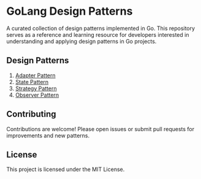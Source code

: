 # GoLang Design Patterns

A curated collection of design patterns implemented in Go. This repository serves as a reference and learning resource for developers interested in understanding and applying design patterns in Go projects.

## Design Patterns
1. [Adapter Pattern](AdapterPattern/adapter.go)
2. [State Pattern](StatePattern/state.go)
3. [Strategy Pattern](StrategyPattern/strategy.go)
4. [Observer Pattern](ObserverPattern/observer.go)

## Contributing

Contributions are welcome! Please open issues or submit pull requests for improvements and new patterns.

## License

This project is licensed under the MIT License.